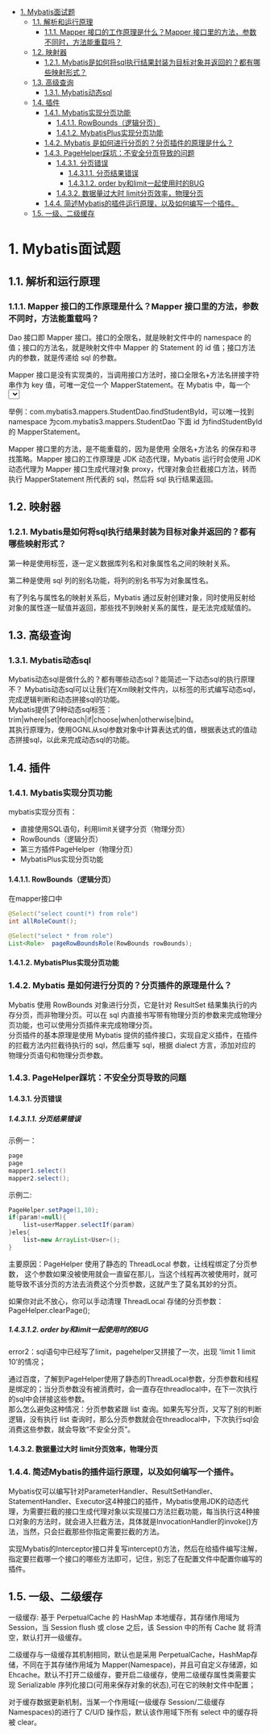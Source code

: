 
<!-- TOC -->

- [1. Mybatis面试题](#1-mybatis面试题)
    - [1.1. 解析和运行原理](#11-解析和运行原理)
        - [1.1.1. Mapper 接口的工作原理是什么？Mapper 接口里的方法，参数不同时，方法能重载吗？](#111-mapper-接口的工作原理是什么mapper-接口里的方法参数不同时方法能重载吗)
    - [1.2. 映射器](#12-映射器)
        - [1.2.1. Mybatis是如何将sql执行结果封装为目标对象并返回的？都有哪些映射形式？](#121-mybatis是如何将sql执行结果封装为目标对象并返回的都有哪些映射形式)
    - [1.3. 高级查询](#13-高级查询)
        - [1.3.1. Mybatis动态sql](#131-mybatis动态sql)
    - [1.4. 插件](#14-插件)
        - [1.4.1. Mybatis实现分页功能](#141-mybatis实现分页功能)
            - [1.4.1.1. RowBounds（逻辑分页）](#1411-rowbounds逻辑分页)
            - [1.4.1.2. MybatisPlus实现分页功能](#1412-mybatisplus实现分页功能)
        - [1.4.2. Mybatis 是如何进行分页的？分页插件的原理是什么？](#142-mybatis-是如何进行分页的分页插件的原理是什么)
        - [1.4.3. PageHelper踩坑：不安全分页导致的问题](#143-pagehelper踩坑不安全分页导致的问题)
            - [1.4.3.1. 分页错误](#1431-分页错误)
                - [1.4.3.1.1. 分页结果错误](#14311-分页结果错误)
                - [1.4.3.1.2. order by和limit一起使用时的BUG](#14312-order-by和limit一起使用时的bug)
            - [1.4.3.2. 数据量过大时 limit分页效率，物理分页](#1432-数据量过大时-limit分页效率物理分页)
        - [1.4.4. 简述Mybatis的插件运行原理，以及如何编写一个插件。](#144-简述mybatis的插件运行原理以及如何编写一个插件)
    - [1.5. 一级、二级缓存](#15-一级二级缓存)

<!-- /TOC -->

# 1. Mybatis面试题

<!-- 
MyBatis面试题
https://blog.csdn.net/ThinkWon/article/details/101292950
-->


## 1.1. 解析和运行原理

### 1.1.1. Mapper 接口的工作原理是什么？Mapper 接口里的方法，参数不同时，方法能重载吗？
Dao 接口即 Mapper 接口。接口的全限名，就是映射文件中的 namespace 的值；接口的方法名，就是映射文件中 Mapper 的 Statement 的 id 值；接口方法内的参数，就是传递给 sql 的参数。

Mapper 接口是没有实现类的，当调用接口方法时，接口全限名+方法名拼接字符串作为 key 值，可唯一定位一个 MapperStatement。在 Mybatis 中，每一个 <select>、<insert>、<update>、<delete>标签，都会被解析为一个MapperStatement 对象。

举例：com.mybatis3.mappers.StudentDao.findStudentById，可以唯一找到 namespace 为com.mybatis3.mappers.StudentDao 下面 id 为findStudentById 的 MapperStatement。

Mapper 接口里的方法，是不能重载的，因为是使用 全限名+方法名 的保存和寻找策略。Mapper 接口的工作原理是 JDK 动态代理，Mybatis 运行时会使用 JDK动态代理为 Mapper 接口生成代理对象 proxy，代理对象会拦截接口方法，转而执行 MapperStatement 所代表的 sql，然后将 sql 执行结果返回。

## 1.2. 映射器
### 1.2.1. Mybatis是如何将sql执行结果封装为目标对象并返回的？都有哪些映射形式？

第一种是使用标签，逐一定义数据库列名和对象属性名之间的映射关系。  

第二种是使用 sql 列的别名功能，将列的别名书写为对象属性名。  

有了列名与属性名的映射关系后，Mybatis 通过反射创建对象，同时使用反射给对象的属性逐一赋值并返回，那些找不到映射关系的属性，是无法完成赋值的。  


## 1.3. 高级查询
### 1.3.1. Mybatis动态sql
Mybatis动态sql是做什么的？都有哪些动态sql？能简述一下动态sql的执行原理不？ 
Mybatis动态sql可以让我们在Xml映射文件内，以标签的形式编写动态sql，完成逻辑判断和动态拼接sql的功能。  
Mybatis提供了9种动态sql标签：trim|where|set|foreach|if|choose|when|otherwise|bind。  
其执行原理为，使用OGNL从sql参数对象中计算表达式的值，根据表达式的值动态拼接sql，以此来完成动态sql的功能。  





## 1.4. 插件
### 1.4.1. Mybatis实现分页功能  
<!-- 

https://blog.csdn.net/weixin_51262054/article/details/131368161
-->
mybatis实现分页有：  
* 直接使用SQL语句，利用limit关键字分页（物理分页）  
* RowBounds（逻辑分页）  
* 第三方插件PageHelper（物理分页）  
* MybatisPlus实现分页功能  

#### 1.4.1.1. RowBounds（逻辑分页）   
在mapper接口中  

```java
@Select("select count(*) from role")
int allRoleCount();

@Select("select * from role")
List<Role>  pageRowBoundsRole(RowBounds rowBounds);
```
 

#### 1.4.1.2. MybatisPlus实现分页功能



### 1.4.2. Mybatis 是如何进行分页的？分页插件的原理是什么？  
Mybatis 使用 RowBounds 对象进行分页，它是针对 ResultSet 结果集执行的内存分页，而非物理分页。可以在 sql 内直接书写带有物理分页的参数来完成物理分页功能，也可以使用分页插件来完成物理分页。  
分页插件的基本原理是使用 Mybatis 提供的插件接口，实现自定义插件，在插件的拦截方法内拦截待执行的 sql，然后重写 sql，根据 dialect 方言，添加对应的物理分页语句和物理分页参数。    

### 1.4.3. PageHelper踩坑：不安全分页导致的问题
<!-- 
https://www.jianshu.com/p/88d1eca40271
https://blog.51cto.com/u_15127625/3892010
mybatis使用PageHelper的bug之第一次缓存后会自己分页
https://blog.csdn.net/qq_36635569/article/details/112674497
-->

#### 1.4.3.1. 分页错误

##### 1.4.3.1.1. 分页结果错误  
示例一：  
```java
page 
page 
mapper1.select()
mapper2.select();
```

示例二:  
```java
PageHelper.setPage(1,10);
if(param!=null){
    list=userMapper.selectIf(param)
}eles{
    list=new ArrayList<User>();
}
```

主要原因：PageHelper 使用了静态的 ThreadLocal 参数，让线程绑定了分页参数， 这个参数如果没被使用就会一直留在那儿，当这个线程再次被使用时，就可能导致不该分页的方法去消费这个分页参数，这就产生了莫名其妙的分页。  

如果你对此不放心，你可以手动清理 ThreadLocal 存储的分页参数：PageHelper.clearPage();


##### 1.4.3.1.2. order by和limit一起使用时的BUG
<!-- 

https://www.jianshu.com/p/88d1eca40271
https://www.cnblogs.com/goloving/p/15203934.html
-->

error2：sql语句中已经写了limit，pagehelper又拼接了一次，出现 'limit 1 limit 10’的情况；  

通过百度，了解到PageHelper使用了静态的ThreadLocal参数，分页参数和线程是绑定的；当分页参数没有被消费时，会一直存在threadlocal中，在下一次执行的sql中会拼接这些参数。  
那么怎么避免这种情况：分页参数紧跟 list 查询。如果先写分页，又写了别的判断逻辑，没有执行 list 查询时，那么分页参数就会在threadlocal中，下次执行sql会消费这些参数，就会导致“不安全分页”。  

#### 1.4.3.2. 数据量过大时 limit分页效率，物理分页
<!-- 

https://www.jianshu.com/p/88d1eca40271
-->


### 1.4.4. 简述Mybatis的插件运行原理，以及如何编写一个插件。

Mybatis仅可以编写针对ParameterHandler、ResultSetHandler、StatementHandler、Executor这4种接口的插件，Mybatis使用JDK的动态代理，为需要拦截的接口生成代理对象以实现接口方法拦截功能，每当执行这4种接口对象的方法时，就会进入拦截方法，具体就是InvocationHandler的invoke()方法，当然，只会拦截那些你指定需要拦截的方法。

实现Mybatis的Interceptor接口并复写intercept()方法，然后在给插件编写注解，指定要拦截哪一个接口的哪些方法即可，记住，别忘了在配置文件中配置你编写的插件。



## 1.5. 一级、二级缓存  

一级缓存: 基于 PerpetualCache 的 HashMap 本地缓存，其存储作用域为 Session，当 Session flush 或 close 之后，该 Session 中的所有 Cache 就 将清空，默认打开一级缓存。  

二级缓存与一级缓存其机制相同，默认也是采用 PerpetualCache，HashMap存储，不同在于其存储作用域为 Mapper(Namespace)，并且可自定义存储源，如 Ehcache。默认不打开二级缓存，要开启二级缓存，使用二级缓存属性类需要实现 Serializable 序列化接口(可用来保存对象的状态),可在它的映射文件中配置；  

对于缓存数据更新机制，当某一个作用域(一级缓存 Session/二级缓存Namespaces)的进行了 C/U/D 操作后，默认该作用域下所有 select 中的缓存将被 clear。  

